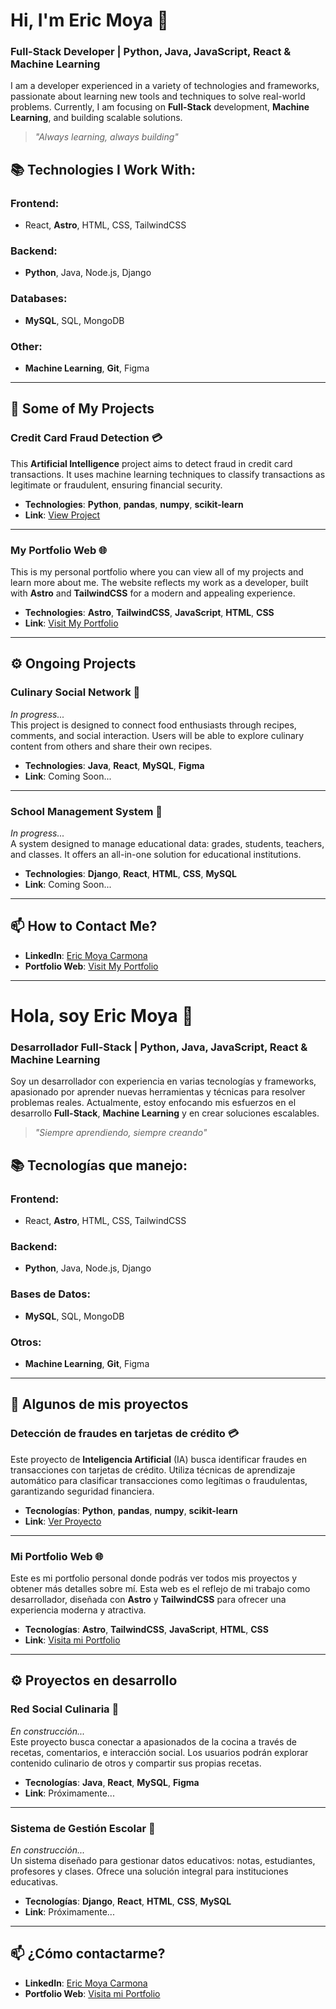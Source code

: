 # Hi, I'm Eric Moya 👋

### Full-Stack Developer | Python, Java, JavaScript, React & Machine Learning

I am a developer experienced in a variety of technologies and frameworks, passionate about learning new tools and techniques to solve real-world problems. Currently, I am focusing on **Full-Stack** development, **Machine Learning**, and building scalable solutions.

> *"Always learning, always building"*

## 📚 Technologies I Work With:

### **Frontend**:
- React, **Astro**, HTML, CSS, TailwindCSS

### **Backend**:
- **Python**, Java, Node.js, Django

### **Databases**:
- **MySQL**, SQL, MongoDB

### **Other**:
- **Machine Learning**, **Git**, Figma

---

## 🚀 Some of My Projects

### **Credit Card Fraud Detection** 💳

This **Artificial Intelligence** project aims to detect fraud in credit card transactions. It uses machine learning techniques to classify transactions as legitimate or fraudulent, ensuring financial security.

- **Technologies**: **Python**, **pandas**, **numpy**, **scikit-learn**  
- **Link**: [View Project](https://github.com/ShadeCoder7/credit-card-fraud-detection)

---

### **My Portfolio Web** 🌐

This is my personal portfolio where you can view all of my projects and learn more about me. The website reflects my work as a developer, built with **Astro** and **TailwindCSS** for a modern and appealing experience.

- **Technologies**: **Astro**, **TailwindCSS**, **JavaScript**, **HTML**, **CSS**  
- **Link**: [Visit My Portfolio](https://ericm-dev-portfolio.netlify.app/)

---

## ⚙️ Ongoing Projects

### **Culinary Social Network** 🍝

*In progress...*  
This project is designed to connect food enthusiasts through recipes, comments, and social interaction. Users will be able to explore culinary content from others and share their own recipes.

- **Technologies**: **Java**, **React**, **MySQL**, **Figma**  
- **Link**: Coming Soon...

---

### **School Management System** 🏫

*In progress...*  
A system designed to manage educational data: grades, students, teachers, and classes. It offers an all-in-one solution for educational institutions.

- **Technologies**: **Django**, **React**, **HTML**, **CSS**, **MySQL**  
- **Link**: Coming Soon...

---

## 📫 How to Contact Me?

- **LinkedIn**: [Eric Moya Carmona](https://www.linkedin.com/in/eric-moya-carmona-011016251)
- **Portfolio Web**: [Visit My Portfolio](https://ericm-dev-portfolio.netlify.app/)
<!--- - **Email**: [your-email@example.com](mailto:your-email@example.com) *(Optional)*
--->

---

# Hola, soy Eric Moya 👋

### Desarrollador Full-Stack | Python, Java, JavaScript, React & Machine Learning

Soy un desarrollador con experiencia en varias tecnologías y frameworks, apasionado por aprender nuevas herramientas y técnicas para resolver problemas reales. Actualmente, estoy enfocando mis esfuerzos en el desarrollo **Full-Stack**, **Machine Learning** y en crear soluciones escalables.

> *"Siempre aprendiendo, siempre creando"*

## 📚 Tecnologías que manejo:

### **Frontend**:
- React, **Astro**, HTML, CSS, TailwindCSS

### **Backend**:
- **Python**, Java, Node.js, Django

### **Bases de Datos**:
- **MySQL**, SQL, MongoDB

### **Otros**:
- **Machine Learning**, **Git**, Figma

---

## 🚀 Algunos de mis proyectos

### **Detección de fraudes en tarjetas de crédito** 💳

Este proyecto de **Inteligencia Artificial** (IA) busca identificar fraudes en transacciones con tarjetas de crédito. Utiliza técnicas de aprendizaje automático para clasificar transacciones como legítimas o fraudulentas, garantizando seguridad financiera.

- **Tecnologías**: **Python**, **pandas**, **numpy**, **scikit-learn**  
- **Link**: [Ver Proyecto](#)

---

### **Mi Portfolio Web** 🌐

Este es mi portfolio personal donde podrás ver todos mis proyectos y obtener más detalles sobre mí. Esta web es el reflejo de mi trabajo como desarrollador, diseñada con **Astro** y **TailwindCSS** para ofrecer una experiencia moderna y atractiva.

- **Tecnologías**: **Astro**, **TailwindCSS**, **JavaScript**, **HTML**, **CSS**  
- **Link**: [Visita mi Portfolio](https://ericm-dev-portfolio.netlify.app/)

---

## ⚙️ Proyectos en desarrollo

### **Red Social Culinaria** 🍝

*En construcción...*  
Este proyecto busca conectar a apasionados de la cocina a través de recetas, comentarios, e interacción social. Los usuarios podrán explorar contenido culinario de otros y compartir sus propias recetas.

- **Tecnologías**: **Java**, **React**, **MySQL**, **Figma**  
- **Link**: Próximamente...

---

### **Sistema de Gestión Escolar** 🏫

*En construcción...*  
Un sistema diseñado para gestionar datos educativos: notas, estudiantes, profesores y clases. Ofrece una solución integral para instituciones educativas.

- **Tecnologías**: **Django**, **React**, **HTML**, **CSS**, **MySQL**  
- **Link**: Próximamente...

---

## 📫 ¿Cómo contactarme?

- **LinkedIn**: [Eric Moya Carmona](https://www.linkedin.com/in/eric-moya-carmona-011016251)
- **Portfolio Web**: [Visita mi Portfolio](https://ericm-dev-portfolio.netlify.app/)
<!--- - **Email**: [tu-email@ejemplo.com](mailto:tu-email@ejemplo.com) *(Opcional)*
--->


<!---
ShadeCoder7/ShadeCoder7 is a ✨ special ✨ repository because its `README.md` (this file) appears on your GitHub profile.
You can click the Preview link to take a look at your changes.
--->
